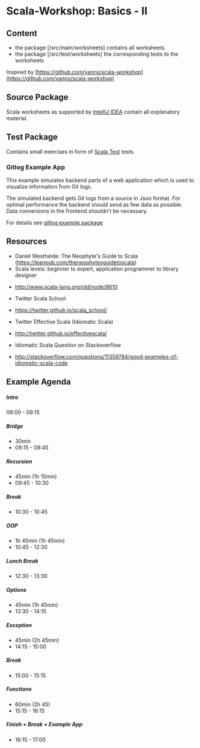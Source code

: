 Scala-Workshop: Basics - II
===========================

## Content
* the package [/src/main/worksheets] contains all worksheets
* the package [/src/test/worksheets] the corresponding tests to the worksheets




Inspired by [https://github.com/yanns/scala-workshop](https://github.com/yanns/scala-workshop)

## Source Package
Scala worksheets as supported by [IntelliJ IDEA](https://www.jetbrains.com/idea/) contain all explanatory material. 

## Test Package
Contains small exercises in form of [Scala Test](http://www.scalatest.org/) tests.  

### Gitlog Example App
This example simulates backend parts of a web application which is used to visualize information from Git logs.

The simulated backend gets Git logs from a source in Json format. For optimal performance the backend should send as few
data as possible. Data conversions in the frontend shouldn't be necessary.

For details see [gitlog example package](/src/test/scala/gitlog)
  
## Resources
* Daniel Westheide: The Neophyte's Guide to Scala (https://leanpub.com/theneophytesguidetoscala)
* Scala levels: beginner to expert, application programmer to library designer
 - http://www.scala-lang.org/old/node/8610
* Twitter Scala School
 - https://twitter.github.io/scala_school/
* Twitter Effective Scala (Idiomatic Scala) 
 - http://twitter.github.io/effectivescala/
* Idiomatic Scala Question on Stackoverflow
 - http://stackoverflow.com/questions/11359784/good-examples-of-idiomatic-scala-code


## Example Agenda

##### Intro
09:00 - 09:15

##### Bridge
* 30min
* 09:15 - 09:45

##### Recursion
* 45min (1h 15min)
* 09:45 - 10:30

##### Break
* 10:30 - 10:45

##### OOP
* 1h 45min (1h 45min)
* 10:45 - 12:30

##### Lunch Break
* 12:30 - 13:30

##### Options
* 45min (1h 45min)
* 13:30 - 14:15

##### Exception
* 45min (2h 45min)
* 14:15 - 15:00

##### Break
* 15:00 - 15:15

##### Functions
* 60min (2h 45)
* 15:15 - 16:15

##### Finish + Break + Example App
* 16:15 - 17:00
